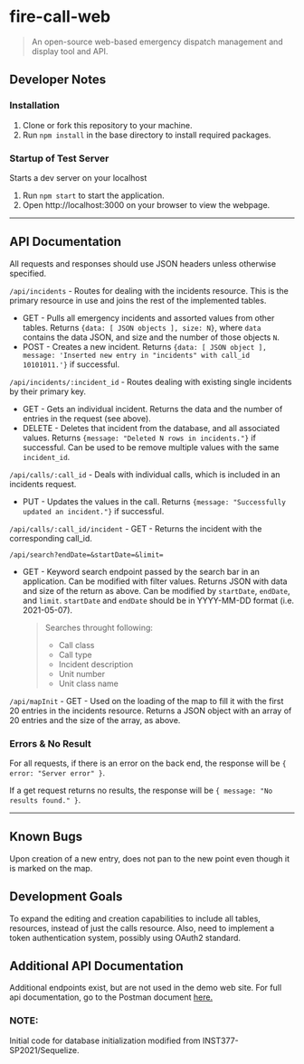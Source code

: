 # fire-call-web 
>An open-source web-based emergency dispatch management and display tool and API.

## Developer Notes
### Installation
1. Clone or fork this repository to your machine.
2. Run `npm install` in the base directory to install required packages.


### Startup of Test Server
Starts a dev server on your localhost
1. Run `npm start` to start the application.
2. Open http://localhost:3000 on your browser to view the webpage.

---

## API Documentation
All requests and responses should use JSON headers unless otherwise specified.

`/api/incidents` - Routes for dealing with the incidents resource. This is the primary resource in use and joins the rest of the implemented tables.
- GET - Pulls all emergency incidents and assorted values from other tables. Returns `{data: [ JSON objects ], size: N}`, where `data` contains the data JSON, and size and the number of those objects `N`.
- POST - Creates a new incident. Returns `{data: [ JSON object ], message: 'Inserted new entry in "incidents" with call_id 10101011.'}` if successful.

`/api/incidents/:incident_id` - Routes dealing with existing single incidents by their primary key.
- GET - Gets an individual incident. Returns the data and the number of entries in the request (see above). 
- DELETE - Deletes that incident from the database, and all associated values. Returns `{message: "Deleted N rows in incidents."}` if successful. Can be used to be remove multiple values with the same `incident_id`.

`/api/calls/:call_id` - Deals with individual calls, which is included in an incidents request.
- PUT - Updates the values in the call. Returns `{message: "Successfully updated an incident."}` if successful.

`/api/calls/:call_id/incident` - GET - Returns the incident with the corresponding call_id.

`/api/search?endDate=&startDate=&limit=` 
- GET - Keyword search endpoint passed by the search bar in an application. Can be modified with filter values. Returns JSON with data and size of the return as above. Can be modified by `startDate`, `endDate`, and `limit`. `startDate` and `endDate` should be in YYYY-MM-DD format (i.e. 2021-05-07). 
    >Searches throught following:
    >- Call class
    >- Call type
    >- Incident description
    >- Unit number
    >- Unit class name

`/api/mapInit` - GET - Used on the loading of the map to fill it with the first 20 entries in the incidents resource. Returns a JSON object with an array of 20 entries and the size of the array, as above.


### Errors & No Result
For all requests, if there is an error on the back end, the response will be 
`{ error: "Server error" }`.

If a get request returns no results, the response will be `{ message: "No results found." }`.

---

## Known Bugs
Upon creation of a new entry, does not pan to the new point even though it is marked on the map.

## Development Goals
To expand the editing and creation capabilities to include all tables, resources, instead of just the calls resource. Also, need to implement a token authentication system, possibly using OAuth2 standard.

## Additional API Documentation
Additional endpoints exist, but are not used in the demo web site. For full api documentation, go to the Postman document [here.](https://documenter.getpostman.com/view/13807059/TzRNEUyb)

### NOTE: 
Initial code for database initialization modified from INST377-SP2021/Sequelize.
